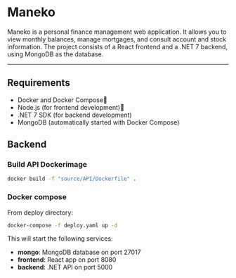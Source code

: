 # Maneko

Maneko is a personal finance management web application. It allows you to view monthly balances, manage mortgages, and consult account and stock information. The project consists of a React frontend and a .NET 7 backend, using MongoDB as the database.

---
## Requirements

- Docker and Docker Compose🐋
- Node.js (for frontend development)🍃
- .NET 7 SDK (for backend development)
- MongoDB (automatically started with Docker Compose)


## Backend 

### Build API Dockerimage 

```bash
docker build -f "source/API/Dockerfile" .
```

### Docker compose 

From deploy directory:
```bash
docker-compose -f deploy.yaml up -d
```

This will start the following services:
- **mongo**: MongoDB database on port 27017
- **frontend**: React app on port 8080
- **backend**: .NET API on port 5000
